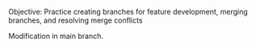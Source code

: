 Objective: Practice creating branches for feature development, merging branches, and resolving merge conflicts


Modification in main branch.
